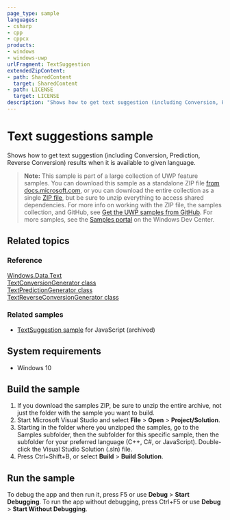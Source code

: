 ```yaml
---
page_type: sample
languages:
- csharp
- cpp
- cppcx
products:
- windows
- windows-uwp
urlFragment: TextSuggestion
extendedZipContent:
- path: SharedContent
  target: SharedContent
- path: LICENSE
  target: LICENSE
description: "Shows how to get text suggestion (including Conversion, Prediction, Reverse Conversion) results when it is available to given language."
---
```


<!---
  category: GlobalizationAndLocalization
  samplefwlink: http://go.microsoft.com/fwlink/p/?LinkId=620612
--->

# Text suggestions sample

Shows how to get text suggestion (including Conversion, Prediction, Reverse Conversion) results when it is available to given language. 

> **Note:** This sample is part of a large collection of UWP feature samples. 
> You can download this sample as a standalone ZIP file
> [from docs.microsoft.com](https://docs.microsoft.com/samples/microsoft/windows-universal-samples/textsuggestion/),
> or you can download the entire collection as a single
> [ZIP file](https://github.com/Microsoft/Windows-universal-samples/archive/master.zip), but be 
> sure to unzip everything to access shared dependencies. For more info on working with the ZIP file, 
> the samples collection, and GitHub, see [Get the UWP samples from GitHub](https://aka.ms/ovu2uq). 
> For more samples, see the [Samples portal](https://aka.ms/winsamples) on the Windows Dev Center. 

## Related topics

### Reference

[Windows.Data.Text](http://msdn.microsoft.com/library/windows/apps/dn263535)  
[TextConversionGenerator class](http://msdn.microsoft.com/library/windows/apps/xaml/windows.data.text.textconversiongenerator.aspx)  
[TextPredictionGenerator class](http://msdn.microsoft.com/library/windows/apps/xaml/windows.data.text.textpredictiongenerator.aspx)  
[TextReverseConversionGenerator class](http://msdn.microsoft.com/library/windows/apps/xaml/windows.data.text.textreverseconversiongenerator.aspx)  

### Related samples

* [TextSuggestion sample](/archived/TextSuggestion/) for JavaScript (archived)

## System requirements

* Windows 10

## Build the sample

1. If you download the samples ZIP, be sure to unzip the entire archive, not just the folder with the sample you want to build. 
2. Start Microsoft Visual Studio and select **File** \> **Open** \> **Project/Solution**.
3. Starting in the folder where you unzipped the samples, go to the Samples subfolder, then the subfolder for this specific sample, then the subfolder for your preferred language (C++, C#, or JavaScript). Double-click the Visual Studio Solution (.sln) file.
4. Press Ctrl+Shift+B, or select **Build** \> **Build Solution**.

## Run the sample

To debug the app and then run it, press F5 or use **Debug** \> **Start Debugging**. To run the app without debugging, press Ctrl+F5 or use **Debug** \> **Start Without Debugging**.


